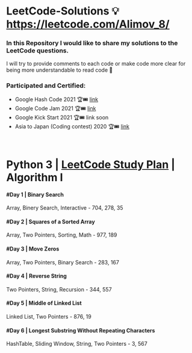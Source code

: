 # LeetCode-Solutions 💡 https://leetcode.com/Alimov_8/
### In this Repository I would like to share my solutions to the LeetCode questions.



I will try to provide comments to each code or make code more clear for being more understandable to read code 💬

### Participated and Certified:
- Google Hash Code 2021 🏆🎟 [link](https://drive.google.com/file/d/1U_rj13vygZNI6DywTjhBmshzNBcgZzh1/view?usp=sharing)
- Google Code Jam 2021  🏆🎟 [link](https://drive.google.com/file/d/1CQHxDgIdExqhrLHG0HI4plbtVAyVzDgj/view?usp=sharing)
- Google Kick Start 2021 🏆🎟 link soon
- Asia to Japan (Coding contest) 2020 🏆🎟 [link](https://drive.google.com/file/d/1Xymb6D0q4oemFzJI1jEWy8ASCLQzRV9Y/view?usp=sharing)

<br>
<!-- 
 ### 12 WeekLeetCode_Challenge: :mortar_board::mega:
1. Binary Search and Complexity Analysis
2. Binary Search Trees, Traversals and Balancing
3. Python Classes and Linked Lists
4. Stacks, Queues and Strings (coming soon)
5. Insertion Sort, Merge Sort and Divide-and-Conquer (coming soon)
6. Quicksort, Partitions and Average-case Complexity (coming soon)
7. Recursion, Backtracking and Dynamic Programming (coming soon)
8. Knapsack, Subsequence and Matrix Problems (coming soon)
9. Graphs, Breadth-First Search and Depth-First Search (coming soon)
10. Shortest Paths, Spanning Trees & Topological Sorting (coming soon)
11. Disjoint Sets and the Union Find Algorithm (coming soon)
12. Interview Questions, Tips & Practical Advice (coming soon) -->

# Python 3 | [LeetCode Study Plan](https://leetcode.com/study-plan/) | Algorithm I 
#### #Day 1 | Binary Search
Array, Binery Search, Interactive - 704, 278, 35

#### #Day 2 | Squares of a Sorted Array
Array, Two Pointers, Sorting, Math - 977, 189

#### #Day 3 | Move Zeros
Array, Two Pointers, Binary Search - 283, 167

#### #Day 4 | Reverse String
Two Pointers, String, Recursion - 344, 557

#### #Day 5 | Middle of Linked List
Linked List, Two Pointers - 876, 19

#### #Day 6 | Longest Substring Without Repeating Characters
HashTable, Sliding Window, String, Two Pointers - 3, 567

